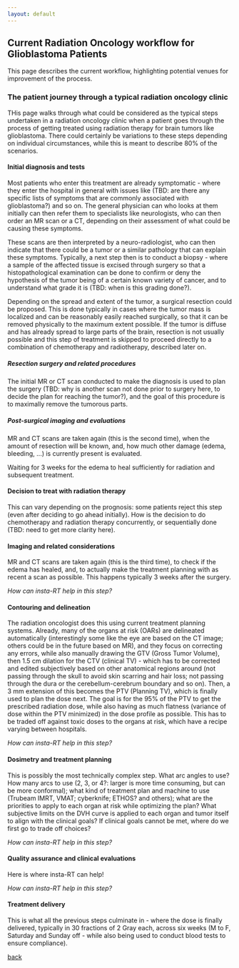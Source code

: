 ```yaml
---
layout: default
---
```


## Current Radiation Oncology workflow for Glioblastoma Patients

This page describes the current workflow, highlighting potential venues for improvement of the process.

### The patient journey through a typical radiation oncology clinic

THis page walks through what could be considered as the typical steps undertaken in a radiation oncology clinic when a patient goes through the process of getting treated using radiation therapy for brain tumors like glioblastoma. There could certainly be variations to these steps depending on individual circumstances, while this is meant to describe 80% of the scenarios.

#### Initial diagnosis and tests

Most patients who enter this treatment are already symptomatic - where they enter the hospital in general with issues like (TBD: are there any specific lists of symptoms that are commonly associated with glioblastoma?) and so on. The general physician can who looks at them initially can then refer them to specialists like neurologists, who can then order an MR scan or a CT, depending on their assessment of what could be causing these symptoms.

These scans are then interpreted by a neuro-radiologist, who can then indicate that there could be a tumor or a similar pathology that can explain these symptoms. Typically, a next step then is to conduct a biopsy - where a sample of the affected tissue is excised through surgery so that a histopathological examination can be done to confirm or deny the hypothesis of the tumor being of a certain known variety of cancer, and to understand what grade it is (TBD: when is this grading done?). 

Depending on the spread and extent of the tumor, a surgical resection could be proposed. This is done typically in cases where the tumor mass is localized and can be reasonably easily reached surgically, so that it can be removed physically to the maximum extent possible. If the tumor is diffuse and has already spread to large parts of the brain, resection is not usually possible and this step of treatment is skipped to proceed directly to a combination of chemotherapy and radiotherapy, described later on.

##### Resection surgery and related procedures

The initial MR or CT scan conducted to make the diagnosis is used to plan the surgery (TBD: why is another scan not done prior to surgery here, to decide the plan for reaching the tumor?), and the goal of this procedure is to maximally remove the tumorous parts. 

##### Post-surgical imaging and evaluations

MR and CT scans are taken again (this is the second time), when the amount of resection will be known, and, how much other damage (edema, bleeding, ...) is currently present is evaluated.

Waiting for 3 weeks for the edema to heal sufficiently for radiation and subsequent treatment. 

#### Decision to treat with radiation therapy

This can vary depending on the prognosis: some patients reject this step (even after deciding to go ahead initially). How is the decision to do chemotherapy and radiation therapy concurrently, or sequentially done (TBD: need to get more clarity here).

#### Imaging and related considerations

MR and CT scans are taken again (this is the third time), to check if the edema has healed, and, to actually make the treatment planning with as recent a scan as possible. This happens typically 3 weeks after the surgery.

*How can insta-RT help in this step?*

#### Contouring and delineation

The radiation oncologist does this using current treatment planning systems. Already, many of the organs at risk (OARs) are delineated automatically (interestingly some like the eye are based on the CT image; others could be in the future based on MR), and they focus on correcting any errors, while also manually drawing the GTV (Gross Tumor Volume), then 1.5 cm dilation for the CTV (clinical TV) - which has to be corrected and edited subjectively based on other anatomical regions around (not passing through the skull to avoid skin scarring and hair loss; not passing through the dura or the cerebellum-cerebrum boundary and so on). Then, a 3 mm extension of this becomes the PTV (Planning TV), which is finally used to plan the dose next. The goal is for the 95% of the PTV to get the prescribed radiation dose, while also having as much flatness (variance of dose within the PTV minimized) in the dose profile as possible. This has to be traded off against toxic doses to the organs at risk, which have a recipe varying between hospitals. 

*How can insta-RT help in this step?*

#### Dosimetry and treatment planning 

This is possibly the most technically complex step. What arc angles to use? How many arcs to use (2, 3, or 4?: larger is more time consuming, but can be more conformal); what kind of treatment plan and machine to use (Trubeam IMRT, VMAT; cyberknife; ETHOS? and others); what are the priorities to apply to each organ at risk while optimizing the plan? What subjective limits on the DVH curve is applied to each organ and tumor itself to align with the clinical goals? If clinical goals cannot be met, where do we first go to trade off choices? 

*How can insta-RT help in this step?*

#### Quality assurance and clinical evaluations

Here is where insta-RT can help!

*How can insta-RT help in this step?*

#### Treatment delivery 

This is what all the previous steps culminate in - where the dose is finally delivered, typically in 30 fractions of 2 Gray each, across six weeks (M to F, Saturday and Sunday off - while also being used to conduct blood tests to ensure compliance).

[back](./)
